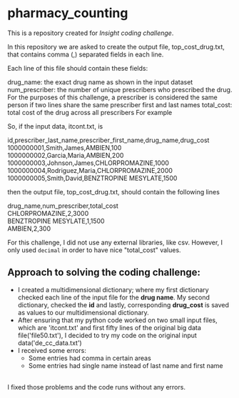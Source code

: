 # pharmacy_counting

This is a repository created for *Insight coding challenge*.

In this repository we are asked to create the output file, top_cost_drug.txt, that contains comma (,) separated fields in each line.

Each line of this file should contain these fields:

drug_name: the exact drug name as shown in the input dataset
num_prescriber: the number of unique prescribers who prescribed the drug. For the purposes of this challenge, a prescriber is considered the same person if two lines share the same prescriber first and last names
total_cost: total cost of the drug across all prescribers
For example

So, if the input data, itcont.txt, is

id,prescriber_last_name,prescriber_first_name,drug_name,drug_cost<br/>
1000000001,Smith,James,AMBIEN,100<br/>
1000000002,Garcia,Maria,AMBIEN,200<br/>
1000000003,Johnson,James,CHLORPROMAZINE,1000<br/>
1000000004,Rodriguez,Maria,CHLORPROMAZINE,2000<br/>
1000000005,Smith,David,BENZTROPINE MESYLATE,1500<br/>

then the output file, top_cost_drug.txt, should contain the following lines

drug_name,num_prescriber,total_cost<br/>
CHLORPROMAZINE,2,3000<br/>
BENZTROPINE MESYLATE,1,1500<br/>
AMBIEN,2,300<br/>

For this challenge, I did not use any external libraries, like csv. However, I only used ```decimal```
in order to have nice "total_cost" values.


## Approach to solving the coding challenge:
- I created a multidimensional dictionary; where my first dictionary checked each line of the input file for the **drug name**.
My second dictionary, checked the **id** and lastly, corresponding **drug_cost** is saved as values to our multidimensional dictionary.
- After ensuring that my python code worked on two small input files, which are 'itcont.txt' and first fifty lines of the original big data file('file50.txt'), I decided to try my code on the original input data('de_cc_data.txt')
- I received some errors:
  - Some entries had comma in certain areas
  - Some entries had single name instead of last name and first name<br/>
<br/>
I fixed those problems and the code runs without any errors.

